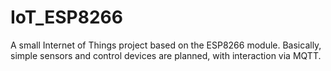 # IoT_ESP8266
A small Internet of Things project based on the ESP8266 module. Basically, simple sensors and control devices are planned, with interaction via MQTT.